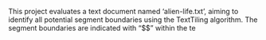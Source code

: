 This project evaluates a text document named ‘alien-life.txt’, aiming to identify all potential segment boundaries using the TextTiling algorithm. The segment boundaries are indicated with “$$” within the te